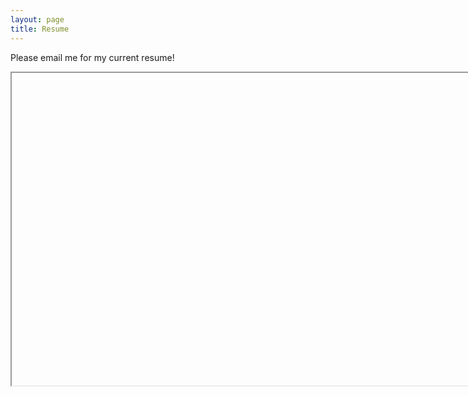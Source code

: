 ```yaml
---
layout: page
title: Resume
---
```


<p class="message">
  Please email me for my current resume!
</p>

<iframe src="" width="800" height="500"></iframe>
